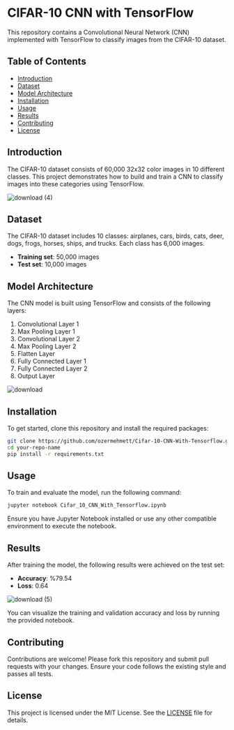 # CIFAR-10 CNN with TensorFlow

This repository contains a Convolutional Neural Network (CNN) implemented with TensorFlow to classify images from the CIFAR-10 dataset.

## Table of Contents

- [Introduction](#introduction)
- [Dataset](#dataset)
- [Model Architecture](#model-architecture)
- [Installation](#installation)
- [Usage](#usage)
- [Results](#results)
- [Contributing](#contributing)
- [License](#license)

## Introduction

The CIFAR-10 dataset consists of 60,000 32x32 color images in 10 different classes. This project demonstrates how to build and train a CNN to classify images into these categories using TensorFlow.

![download (4)](https://github.com/ozermehmett/Cifar-10-CNN-With-Tensorflow/assets/115498182/fdc8135c-3794-4641-a23a-3bcc06b336b3)


## Dataset

The CIFAR-10 dataset includes 10 classes: airplanes, cars, birds, cats, deer, dogs, frogs, horses, ships, and trucks. Each class has 6,000 images.

- **Training set**: 50,000 images
- **Test set**: 10,000 images

## Model Architecture

The CNN model is built using TensorFlow and consists of the following layers:

1. Convolutional Layer 1
2. Max Pooling Layer 1
3. Convolutional Layer 2
4. Max Pooling Layer 2
5. Flatten Layer
6. Fully Connected Layer 1
7. Fully Connected Layer 2
8. Output Layer

![download](https://github.com/ozermehmett/Cifar-10-CNN-With-Tensorflow/assets/115498182/a69b0594-7e0b-4a33-b9ff-4ac048c5fa54)


## Installation

To get started, clone this repository and install the required packages:

```bash
git clone https://github.com/ozermehmett/Cifar-10-CNN-With-Tensorflow.git
cd your-repo-name
pip install -r requirements.txt
```

## Usage

To train and evaluate the model, run the following command:

```bash
jupyter notebook Cifar_10_CNN_With_Tensorflow.ipynb
```

Ensure you have Jupyter Notebook installed or use any other compatible environment to execute the notebook.

## Results

After training the model, the following results were achieved on the test set:

- **Accuracy**: %79.54
- **Loss**: 0.64

![download (5)](https://github.com/ozermehmett/Cifar-10-CNN-With-Tensorflow/assets/115498182/afde0411-7f5c-425b-9e79-cc7fb3fcfcd5)


You can visualize the training and validation accuracy and loss by running the provided notebook.

## Contributing

Contributions are welcome! Please fork this repository and submit pull requests with your changes. Ensure your code follows the existing style and passes all tests.

## License

This project is licensed under the MIT License. See the [LICENSE](LICENSE) file for details.
